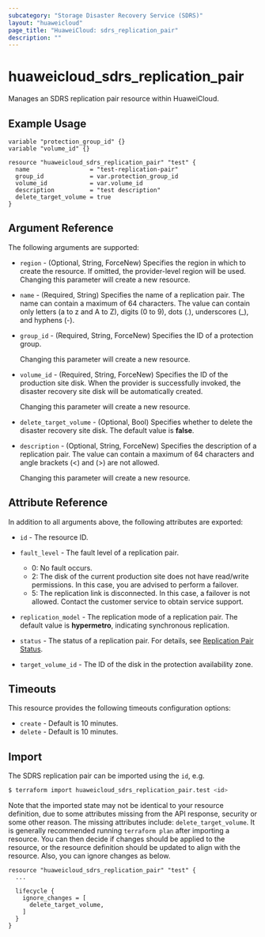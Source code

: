 ```yaml
---
subcategory: "Storage Disaster Recovery Service (SDRS)"
layout: "huaweicloud"
page_title: "HuaweiCloud: sdrs_replication_pair"
description: ""
---
```


# huaweicloud_sdrs_replication_pair

Manages an SDRS replication pair resource within HuaweiCloud.

## Example Usage

```hcl
variable "protection_group_id" {}
variable "volume_id" {}

resource "huaweicloud_sdrs_replication_pair" "test" {
  name                 = "test-replication-pair"
  group_id             = var.protection_group_id
  volume_id            = var.volume_id
  description          = "test description"
  delete_target_volume = true
}
```

## Argument Reference

The following arguments are supported:

* `region` - (Optional, String, ForceNew) Specifies the region in which to create the resource.
  If omitted, the provider-level region will be used. Changing this parameter will create a new resource.

* `name` - (Required, String) Specifies the name of a replication pair. The name can contain a maximum of 64 characters.
  The value can contain only letters (a to z and A to Z), digits (0 to 9), dots (.), underscores (_), and hyphens (-).

* `group_id` - (Required, String, ForceNew) Specifies the ID of a protection group.

  Changing this parameter will create a new resource.

* `volume_id` - (Required, String, ForceNew) Specifies the ID of the production site disk.
  When the provider is successfully invoked, the disaster recovery site disk will be automatically created.

  Changing this parameter will create a new resource.

* `delete_target_volume` - (Optional, Bool) Specifies whether to delete the disaster recovery site disk.
  The default value is **false**.

* `description` - (Optional, String, ForceNew) Specifies the description of a replication pair. The value can contain
  a maximum of 64 characters and angle brackets (<) and (>) are not allowed.

  Changing this parameter will create a new resource.

## Attribute Reference

In addition to all arguments above, the following attributes are exported:

* `id` - The resource ID.

* `fault_level` - The fault level of a replication pair.
  + 0: No fault occurs.
  + 2: The disk of the current production site does not have read/write permissions. In this case, you are advised to
  perform a failover.
  + 5: The replication link is disconnected. In this case, a failover is not allowed. Contact the customer service to
  obtain service support.

* `replication_model` - The replication mode of a replication pair. The default value is **hypermetro**,
  indicating synchronous replication.

* `status` - The status of a replication pair. For details,
  see [Replication Pair Status](https://support.huaweicloud.com/intl/en-us/api-sdrs/en-us_topic_0126152932.html).

* `target_volume_id` - The ID of the disk in the protection availability zone.

## Timeouts

This resource provides the following timeouts configuration options:

* `create` - Default is 10 minutes.
* `delete` - Default is 10 minutes.

## Import

The SDRS replication pair can be imported using the `id`, e.g.

```bash
$ terraform import huaweicloud_sdrs_replication_pair.test <id>
```

Note that the imported state may not be identical to your resource definition, due to some attributes missing from the
API response, security or some other reason. The missing attributes include: `delete_target_volume`.
It is generally recommended running `terraform plan` after importing a resource.
You can then decide if changes should be applied to the resource, or the resource definition should be updated to align
with the resource. Also, you can ignore changes as below.

```
resource "huaweicloud_sdrs_replication_pair" "test" {
  ...
  
  lifecycle {
    ignore_changes = [
      delete_target_volume,
    ]
  }
}
```
